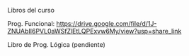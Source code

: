 Libros del curso


Prog. Funcional:
https://drive.google.com/file/d/1J-ZNUAbII6PVL0aWSfZlEtLQPExvw6My/view?usp=share_link


Libro de Prog. Lógica
(pendiente)
